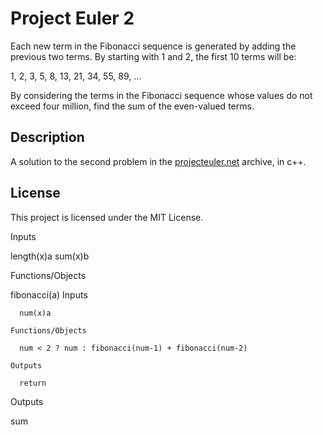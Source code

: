 # Project Euler 2

Each new term in the Fibonacci sequence is generated by adding the previous two terms. By starting with 1 and 2, the first 10 terms will be:

1, 2, 3, 5, 8, 13, 21, 34, 55, 89, ...

By considering the terms in the Fibonacci sequence whose values do not exceed four million, find the sum of the even-valued terms.

## Description

A solution to the second problem in the [projecteuler.net](https://projecteuler.net/problem=2) archive, in c++.

## License

This project is licensed under the MIT License.

Inputs

  length(x)a
  sum(x)b

Functions/Objects

  fibonacci(a)
    Inputs

      num(x)a

    Functions/Objects

      num < 2 ? num : fibonacci(num-1) + fibonacci(num-2)

    Outputs

      return


Outputs

  sum

